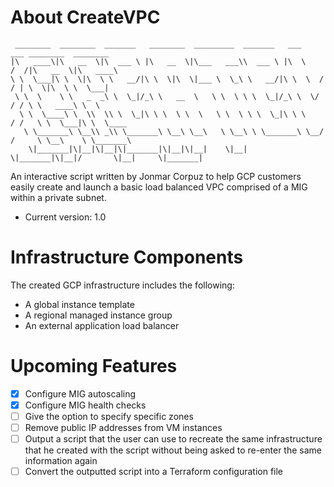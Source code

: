 # About CreateVPC

```Text
 ________  ________  _______   ________  _________  _______   ___      ___ ________  ________
|\   ____\|\   __  \|\  ___ \ |\   __  \|\___   ___\\  ___ \ |\  \    /  /|\   __  \|\   ____\
\ \  \___|\ \  \|\  \ \   __/|\ \  \|\  \|___ \  \_\ \   __/|\ \  \  /  / | \  \|\  \ \  \___|
 \ \  \    \ \   _  _\ \  \_|/_\ \   __  \   \ \  \ \ \  \_|/_\ \  \/  / / \ \   ____\ \  \
  \ \  \____\ \  \\  \\ \  \_|\ \ \  \ \  \   \ \  \ \ \  \_|\ \ \    / /   \ \  \___|\ \  \____
   \ \_______\ \__\\ _\\ \_______\ \__\ \__\   \ \__\ \ \_______\ \__/ /     \ \__\    \ \_______\
    \|_______|\|__|\|__|\|_______|\|__|\|__|    \|__|  \|_______|\|__|/       \|__|     \|_______|
```
An interactive script written by Jonmar Corpuz to help GCP customers easily create and launch a basic load balanced VPC 
comprised of a MIG within a private subnet.

* Current version: 1.0

# Infrastructure Components

The created GCP infrastructure includes the following:

* A global instance template
* A regional managed instance group
* An external application load balancer

# Upcoming Features

- [X] Configure MIG autoscaling
- [X] Configure MIG health checks 
- [ ] Give the option to specify specific zones
- [ ] Remove public IP addresses from VM instances
- [ ] Output a script that the user can use to recreate the same infrastructure that he created with the script without being asked to re-enter the same information again
- [ ] Convert the outputted script into a Terraform configuration file

